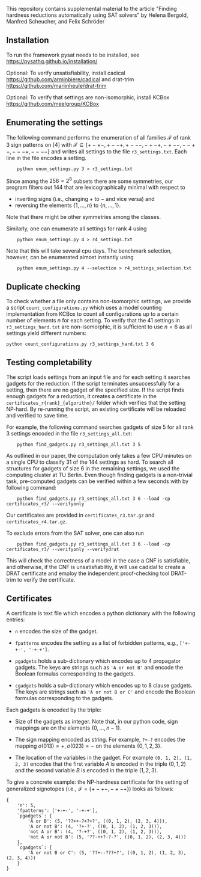 This repository contains supplemental material to the article 
"Finding hardness reductions automatically using SAT solvers"
by Helena Bergold, Manfred Scheucher, and Felix Schröder





## Installation

To run the framework pysat needs to be installed, see https://pysathq.github.io/installation/

Optional: 
To verify unsatisfiability,
install cadical https://github.com/arminbiere/cadical
and drat-trim https://github.com/marijnheule/drat-trim

Optional: 
To verify that settings are non-isomorphic,
install KCBox https://github.com/meelgroup/KCBox



## Enumerating the settings

The following command performs the enumeration of all 
families $\mathcal{F}$ of rank 3 sign patterns on $[4]$
with $`\mathcal{F} \subseteq \{+-+-,+--+,+---,-+-+,-+--,--+-,---+,----\}`$
and writes all settings to the file `r3_settings.txt`.
Each line in the file encodes a setting.
```
    python enum_settings.py 3 > r3_settings.txt
```
Since among the $256 = 2^8$ subsets there are some symmetries,
our program filters out 144 that are lexicographically minimal
with respect to 

- inverting signs (i.e., changing $+$ to $-$ and vice versa) and
- reversing the elements $`\{1,\ldots,n\}`$ to $`\{n,\ldots,1\}`$.

Note that there might be other symmetries among the classes.

Similarly, one can enumerate all settings for rank 4 using
```
    python enum_settings.py 4 > r4_settings.txt
```
Note that this will take several cpu days.
The benchmark selection, however, can be enumerated almost instantly using 
```
    python enum_settings.py 4 --selection > r4_settings_selection.txt
```


## Duplicate checking

To check whether a file only contains non-isomorphic settings,
we provide a script `count_configurations.py`
which uses a model counting implementation from KCBox 
to count all configurations up to a certain number of elements $n$ for each setting.
To verify that the 41 settings in `r3_settings_hard.txt` are non-isomorphic, 
it is sufficient to use $n=6$ as all settings yield different numbers:
```
python count_configurations.py r3_settings_hard.txt 3 6
```


## Testing completability

The script loads settings from an input file
and for each setting it searches gadgets for the reduction. 
If the script terminates unsuccessfully for a setting, 
then there are no gadget of the specified size.
If the script finds enough gadgets for a reduction, 
it creates a certificate in the `certificates_r{rank}_{algorithm}/` folder
which verifies that the setting NP-hard.
By re-running the script, an existing certificate will be reloaded and verified to save time.


For example, the following command searches gadgets of size 5 
for all rank 3 settings encoded in the file `r3_settings_all.txt`:
```
    python find_gadgets.py r3_settings_all.txt 3 5
```
As outlined in our paper, the computation only takes a few CPU minutes on a single CPU
to classify 31 of the 144 settings as hard.
To search all structures for gadgets of size 6 in the remaining settings, 
we used the computing cluster at TU Berlin.
Even though finding gadgets is a non-trivial task, 
pre-computed gadgets can be verified within a few seconds with by following command:
```
    python find_gadgets.py r3_settings_all.txt 3 6 --load -cp certificates_r3/ --verifyonly
```
Our certificates are provided in `certificates_r3.tar.gz` and `certificates_r4.tar.gz`.

To exclude errors from the SAT solver, one can also run
```
    python find_gadgets.py r3_settings_all.txt 3 6 --load -cp certificates_r3/ --verifyonly --verifydrat
```
This will check the correctness of a model in the case a CNF is satisfiable,
and otherwise, if the CNF is unsatisfiablitiy,
it will use cadidal to create a DRAT certificate and 
employ the independent proof-checking tool DRAT-trim to verify the certificate.


## Certificates

A certificate is text file which encodes a python dictionary with the following entries:

- `n` encodes the size of the gadget.

- `fpatterns` encodes the setting as a list of forbidden patterns, e.g., `['+-+-', '-+-+']`.

- `pgadgets` holds a sub-dictionary which encodes up to 4 propagator gadgets.
The keys are strings such as `'A or not B'` and encode
the Boolean formulas corresponding to the gadgets.

- `cgadgets` holds a sub-dictionary which encodes up to 8 clause gadgets. 
The keys are strings such as `'A or not B or C'` and encode
the Boolean formulas corresponding to the gadgets.


Each gadgets is encoded by the triple:

- Size of the gadgets as integer.
Note that, in our python code, 
sign mappings are on the elements $`\{0,\ldots,n-1\}`$.

- The sign mapping encoded as string. 
For example, `?+-?` encodes the mapping
$\sigma(013)=+,\sigma(023)=-$ on the elements $`\{0,1,2,3\}`$.

- The location of the variables in the gadget.
For example `(0, 1, 2), (1, 2, 3)` encodes that the first variable $A$ is encoded in the triple $(0, 1, 2)$ and the second variable $B$ is encoded in the triple $(1, 2, 3)$.


To give a concrete example:
the NP-hardness certificate for the setting of generalized signotopes (i.e., $`\mathcal{F} = \{+-+-,-+-+\}`$) looks as follows:
```
{
    'n': 5,
    'fpatterns': ['+-+-', '-+-+'], 
    `pgadgets`: {
        'A or B': (5, '??++-?+?+?', ((0, 1, 2), (2, 3, 4))), 
        'A or not B': (4, '?+-?', ((0, 1, 2), (1, 2, 3))), 
        'not A or B': (4, '?-+?', ((0, 1, 2), (1, 2, 3))), 
        'not A or not B': (5, '??-++?-?-?', ((0, 1, 2), (2, 3, 4)))
    }, 
    `cgadgets`: {
        'A or not B or C': (5, '??+--???+?', ((0, 1, 2), (1, 2, 3), (2, 3, 4)))
    }
}
```
